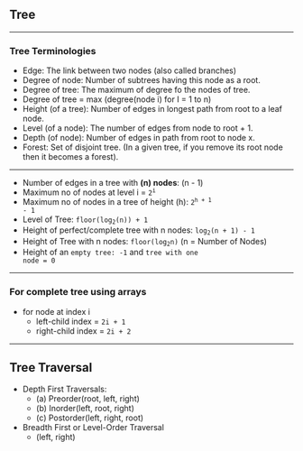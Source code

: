 ## Tree
---
### Tree Terminologies
- Edge: The link between two nodes (also called branches)
- Degree of node: Number of subtrees having this node as a root.
- Degree of tree: The maximum of degree fo the nodes of tree.
 - Degree of tree = max (degree(node i) for I = 1 to n)
- Height (of a tree): Number of edges in longest path from root to a leaf node.
- Level (of a node): The number of edges from node to root + 1.
- Depth (of node): Number of edges in path from root to node x. 
- Forest: Set of disjoint tree. (In a given tree, if you remove its root node then it becomes a forest).
---
- Number of edges in a tree with **(n) nodes**: (n - 1)
- Maximum no of nodes at level i = <code>2<sup>i</sup></code>
- Maximum no of nodes in a tree of height (h): <code>2<sup>h + 1</sup> - 1</code>
- Level of Tree: <code>floor(log<sub>2</sub>(n)) + 1</code>
- Height of perfect/complete tree with n nodes: <code>log<sub>2</sub>(n + 1) - 1</code>
- Height of Tree with n nodes: <code>floor(log<sub>2</sub>n)</code> (n = Number of Nodes)
- Height of an <code>empty tree: -1</code> and <code>tree with one node = 0</code>
---
### For complete tree using arrays
- for node at index i
  - left-child index = <code>2i + 1</code>
  - right-child index = <code>2i + 2</code>
---
## Tree Traversal
- Depth First Traversals:
  - (a) Preorder(root, left, right)
  - (b) Inorder(left, root, right)
  - (c) Postorder(left, right, root)
- Breadth First or Level-Order Traversal
  - (left, right)

